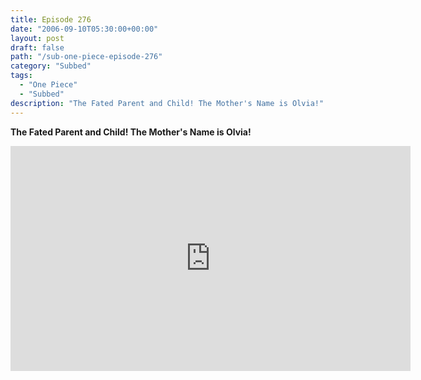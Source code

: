 ```yaml
---
title: Episode 276
date: "2006-09-10T05:30:00+00:00"
layout: post
draft: false
path: "/sub-one-piece-episode-276"
category: "Subbed"
tags:
  - "One Piece"
  - "Subbed"
description: "The Fated Parent and Child! The Mother's Name is Olvia!"
---
```


**The Fated Parent and Child! The Mother's Name is Olvia!**

<iframe width="640" height="360" src="https://www.rapidvideo.com/e/FXQHIF1HBP" frameborder="0" marginwidth=0 marginheight=0 scrolling=no allowfullscreen></iframe>

